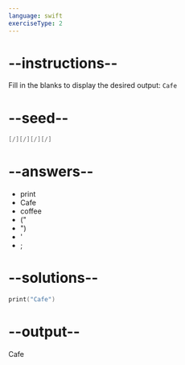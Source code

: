 ```yaml
---
language: swift
exerciseType: 2
---
```


# --instructions--

Fill in the blanks to display the desired output: `Cafe`

# --seed--

```swift
[/][/][/][/]
```

# --answers--

- print
- Cafe
- coffee
- ("
- ")
- '
- ;

# --solutions--

```swift
print("Cafe")
```

# --output--

Cafe
